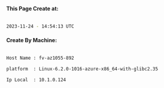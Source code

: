 
   
#### This Page Create at:

```bash

2023-11-24 - 14:54:13 UTC

```

#### Create By Machine:

```bash

Host Name : fv-az1055-892

platform  : Linux-6.2.0-1016-azure-x86_64-with-glibc2.35

Ip Local  : 10.1.0.124

```

